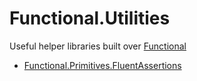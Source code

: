 # Functional.Utilities
Useful helper libraries built over [Functional](https://github.com/JohannesMoersch/Functional)
- [Functional.Primitives.FluentAssertions](src/Functional.Primitives.FluentAssertions/README.md)